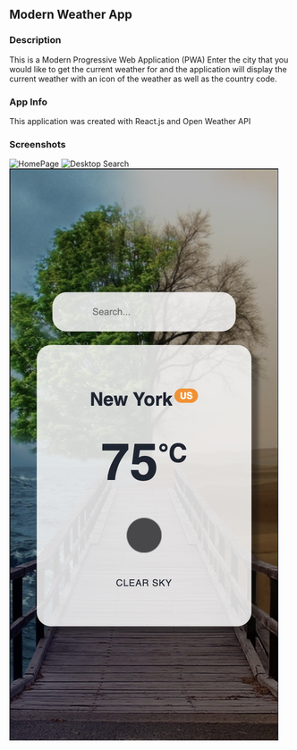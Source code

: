 ## Modern Weather App

### Description
This is a Modern Progressive Web Application (PWA)
Enter the city that you would like to get the current weather for and the application will display the current weather with an icon of the weather as well as the country code.

### App Info
This application was created with React.js and Open Weather API 

### Screenshots

![HomePage](./ReadMe/homepage.png)
![Desktop Search](./ReadMe/desktop-search.png)
![Mobile](./ReadMe/mobile-search.png)

